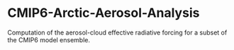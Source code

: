 # CMIP6-Arctic-Aerosol-Analysis
Computation of the aerosol-cloud effective radiative forcing for a subset of the CMIP6 model ensemble.
